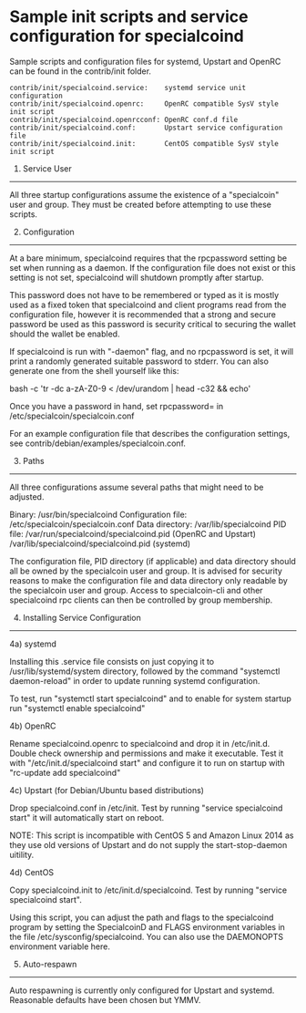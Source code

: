 Sample init scripts and service configuration for specialcoind
==========================================================

Sample scripts and configuration files for systemd, Upstart and OpenRC
can be found in the contrib/init folder.

    contrib/init/specialcoind.service:    systemd service unit configuration
    contrib/init/specialcoind.openrc:     OpenRC compatible SysV style init script
    contrib/init/specialcoind.openrcconf: OpenRC conf.d file
    contrib/init/specialcoind.conf:       Upstart service configuration file
    contrib/init/specialcoind.init:       CentOS compatible SysV style init script

1. Service User
---------------------------------

All three startup configurations assume the existence of a "specialcoin" user
and group.  They must be created before attempting to use these scripts.

2. Configuration
---------------------------------

At a bare minimum, specialcoind requires that the rpcpassword setting be set
when running as a daemon.  If the configuration file does not exist or this
setting is not set, specialcoind will shutdown promptly after startup.

This password does not have to be remembered or typed as it is mostly used
as a fixed token that specialcoind and client programs read from the configuration
file, however it is recommended that a strong and secure password be used
as this password is security critical to securing the wallet should the
wallet be enabled.

If specialcoind is run with "-daemon" flag, and no rpcpassword is set, it will
print a randomly generated suitable password to stderr.  You can also
generate one from the shell yourself like this:

bash -c 'tr -dc a-zA-Z0-9 < /dev/urandom | head -c32 && echo'

Once you have a password in hand, set rpcpassword= in /etc/specialcoin/specialcoin.conf

For an example configuration file that describes the configuration settings,
see contrib/debian/examples/specialcoin.conf.

3. Paths
---------------------------------

All three configurations assume several paths that might need to be adjusted.

Binary:              /usr/bin/specialcoind
Configuration file:  /etc/specialcoin/specialcoin.conf
Data directory:      /var/lib/specialcoind
PID file:            /var/run/specialcoind/specialcoind.pid (OpenRC and Upstart)
                     /var/lib/specialcoind/specialcoind.pid (systemd)

The configuration file, PID directory (if applicable) and data directory
should all be owned by the specialcoin user and group.  It is advised for security
reasons to make the configuration file and data directory only readable by the
specialcoin user and group.  Access to specialcoin-cli and other specialcoind rpc clients
can then be controlled by group membership.

4. Installing Service Configuration
-----------------------------------

4a) systemd

Installing this .service file consists on just copying it to
/usr/lib/systemd/system directory, followed by the command
"systemctl daemon-reload" in order to update running systemd configuration.

To test, run "systemctl start specialcoind" and to enable for system startup run
"systemctl enable specialcoind"

4b) OpenRC

Rename specialcoind.openrc to specialcoind and drop it in /etc/init.d.  Double
check ownership and permissions and make it executable.  Test it with
"/etc/init.d/specialcoind start" and configure it to run on startup with
"rc-update add specialcoind"

4c) Upstart (for Debian/Ubuntu based distributions)

Drop specialcoind.conf in /etc/init.  Test by running "service specialcoind start"
it will automatically start on reboot.

NOTE: This script is incompatible with CentOS 5 and Amazon Linux 2014 as they
use old versions of Upstart and do not supply the start-stop-daemon uitility.

4d) CentOS

Copy specialcoind.init to /etc/init.d/specialcoind. Test by running "service specialcoind start".

Using this script, you can adjust the path and flags to the specialcoind program by
setting the SpecialcoinD and FLAGS environment variables in the file
/etc/sysconfig/specialcoind. You can also use the DAEMONOPTS environment variable here.

5. Auto-respawn
-----------------------------------

Auto respawning is currently only configured for Upstart and systemd.
Reasonable defaults have been chosen but YMMV.
